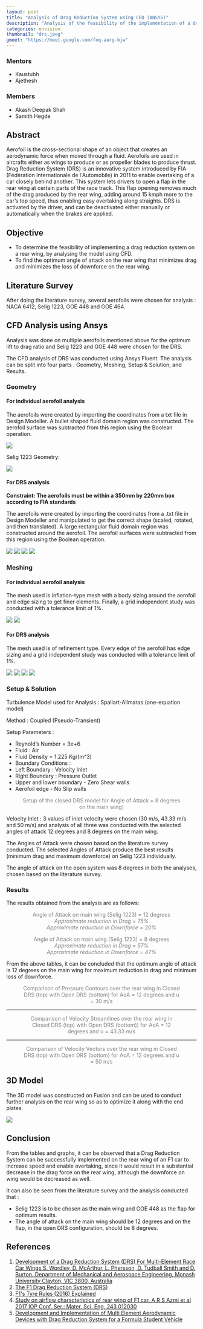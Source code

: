 ```yaml
---
layout: post
title: "Analysis of Drag Reduction System using CFD (ANSYS)"
description: "Analysis of the feasibility of the implementation of a drag reduction  system on the rear wing of a car using CFD ANSYS"
categories: envision
thumbnail: "drs.jpeg"
gmeet: "https://meet.google.com/foq-aurg-bjw"
---
```


### Mentors
* Kaustubh
* Ajethesh


### Members
* Akash Deepak Shah
* Samith Hegde

## Abstract

Aerofoil is the cross-sectional shape of an object that creates an aerodynamic force when moved through a fluid.
Aerofoils are used in aircrafts either as wings to produce or as propeller blades to produce thrust.
Drag Reduction System (DRS) is an innovative system introduced by FIA (Fédération Internationale de l'Automobile) in 2011 to enable overtaking of a car closely behind another. This system lets drivers to open a flap in the rear wing at certain parts of the race track. This flap opening removes much of the drag produced by the rear wing, adding around 15 kmph more to the car’s top speed, thus enabling easy overtaking along straights.
DRS is activated by the driver, and can be deactivated either manually or automatically when the brakes are applied.

## Objective
- To determine the feasibility of implementing a drag reduction system on a rear wing, by analysing the model using CFD.
- To find the optimum angle of attack on the rear wing that minimizes drag and minimizes the loss of downforce on the rear wing.


## Literature Survey


After doing the literature survey, several aerofoils were chosen for analysis : NACA 6412, Selig 1223, GOE 448 and GOE 464.


## CFD Analysis using Ansys

Analysis was done on multiple aerofoils mentioned above for the optimum lift to drag ratio and Selig 1223 and GOE 448 were chosen for the DRS.

The CFD analysis of DRS was conducted using Ansys Fluent. The analysis can be split
into four parts : Geometry, Meshing, Setup & Solution, and Results.


### Geometry


#### For individual aerofoil analysis


The aerofoils were created by importing the coordinates from a txt file in Design Modeller. A bullet shaped fluid domain region was constructed. The aerofoil surface was subtracted from this region using the Boolean operation.

![](/virtual-expo/assets/img/envision/piston/DRS_1.png)

Selig 1223 Geometry: 

![](/virtual-expo/assets/img/envision/piston/DRS_2.png)

#### For DRS analysis

**Constraint: The aerofoils must be within a 350mm by 220mm box according to FIA standards**

The aerofoils were created by importing the coordinates from a .txt file in Design Modeller and manipulated to get the correct shape (scaled, rotated, and then translated). A large rectangular fluid domain region was constructed around the aerofoil. The aerofoil surfaces were subtracted from this region using the Boolean operation.

![](/virtual-expo/assets/img/envision/piston/DRS_3.png) ![](/virtual-expo/assets/img/envision/piston/DRS_4.png)
![](/virtual-expo/assets/img/envision/piston/DRS_5.png) ![](/virtual-expo/assets/img/envision/piston/DRS_6.png)

### Meshing

#### For individual aerofoil analysis

The mesh used is inflation-type mesh with a body sizing around the aerofoil and edge sizing to get finer elements. Finally, a grid independent study was conducted with a tolerance limit of 1%.

![](/virtual-expo/assets/img/envision/piston/DRS_7.png) 
![](/virtual-expo/assets/img/envision/piston/DRS_8.png)


#### For DRS analysis


The mesh used is of refinement type. Every edge of the aerofoil has edge sizing and a grid independent study was conducted with a tolerance limit of 1%.

![](/virtual-expo/assets/img/envision/piston/DRS_9.png) ![](/virtual-expo/assets/img/envision/piston/DRS_10.png)
![](/virtual-expo/assets/img/envision/piston/DRS_11.png) ![](/virtual-expo/assets/img/envision/piston/DRS_12.png)


### Setup & Solution


Turbulence Model used for Analysis : Spallart-Allmaras (one-equation model)

Method : Coupled (Pseudo-Transient)

Setup Parameters :

- Reynold’s Number = 3e+6
- Fluid : Air
- Fluid Density = 1.225 Kg/(m^3)
- Boundary Conditions :
- Left Boundary : Velocity Inlet
- Right Boundary : Pressure Outlet
- Upper and lower boundary - Zero Shear walls
- Aerofoil edge - No Slip walls

<figure class="image" style="text-align: center; color: gray;"><img src="/virtual-expo/assets/img/envision/piston/DRS_13.png" alt="">Setup of the closed DRS model for Angle of Attack = 8 degrees on the main wing)</figure>

Velocity Inlet : 3 values of inlet velocity were chosen (30 m/s, 43.33 m/s and 50 m/s) and analysis of all three was conducted with the selected angles of attack 12 degrees and 8 degrees on the main wing.

The Angles of Attack were chosen based on the literature survey conducted. The selected Angles of Attack produce the best results (minimum drag and maximum downforce) on Selig 1223 individually.

The angle of attack on the open system was 8 degrees in both the analyses, chosen based on the literature survey.

### Results


The results obtained from the analysis are as follows:

<figure class="image" style="text-align: center; color: gray;"><img src="/virtual-expo/assets/img/envision/piston/DRS_14.png" alt="">Angle of Attack on main wing (Selig 1223) = 12 degrees<br><em>Approximate reduction in Drag = 75%</em><br><em>Approximate reduction in Downforce = 20%</em></figure>

<figure class="image" style="text-align: center; color: gray;"><img src="/virtual-expo/assets/img/envision/piston/DRS_15.png" alt="">Angle of Attack on main wing (Selig 1223) = 8 degrees<br><em>Approximate reduction in Drag = 57%</em><br><em>Approximate reduction in Downforce = 47%</em></figure>

From the above tables, it can be concluded that the optimum angle of attack is 12 degrees on the main wing for maximum reduction in drag and minimum loss of downforce.

<figure class="image" style="text-align: center; color: gray;"><img src="/virtual-expo/assets/img/envision/piston/DRS_16.png" alt=""><img src="/virtual-expo/assets/img/envision/piston/DRS_17.png" alt="">Comparison of Pressure Contours over the rear wing in Closed DRS (top) with Open DRS (bottom) for AoA = 12 degrees and u = 30 m/s</figure>

<hr>

<figure class="image" style="text-align: center; color: gray;"><img src="/virtual-expo/assets/img/envision/piston/DRS_18.png" alt=""><img src="/virtual-expo/assets/img/envision/piston/DRS_19.png" alt="">Comparison of Velocity Streamlines over the rear wing in Closed DRS (top) with Open DRS (bottom)) for AoA = 12 degrees and u = 43.33 m/s</figure>

<hr>

<figure class="image" style="text-align: center; color: gray;"><img src="/virtual-expo/assets/img/envision/piston/DRS_20.png" alt=""><img src="/virtual-expo/assets/img/envision/piston/DRS_21.png" alt="">Comparison of Velocity Vectors over the rear wing in Closed DRS (top) with Open DRS (bottom) for AoA = 12 degrees and u = 50 m/s</figure>

## 3D Model

The 3D model was constructed on Fusion and can be used to conduct further analysis on the rear wing so as to optimize it along with the end plates.

![](/virtual-expo/assets/img/envision/piston/DRS_22.jpeg)


## Conclusion

From the tables and graphs, it can be observed that a Drag Reduction System can be successfully implemented on the rear wing of an F1 car to increase speed and enable overtaking, since it would result in a substantial decrease in the drag force on the rear wing, although the downforce on wing would be decreased as well.

It can also be seen from the literature survey and the analysis conducted that :

- Selig 1223 is to be chosen as the main wing and GOE 448 as the flap for optimum results.
- The angle of attack on the main wing should be 12 degrees and on the flap, in the open DRS configuration, should be 8 degrees.


## References

1. [Development of a Drag Reduction System (DRS) For Multi-Element Race Car Wings S. Wordley, D. McArthur, L. Phersson, D. Tudball Smith and D. Burton. Department of Mechanical and Aerospace Engineering, Monash University Clayton, VIC 3800, Australia](https://people.eng.unimelb.edu.au/imarusic/proceedings/19/387.pdf)
2. [The F1 Drag Reduction System (DRS)](https://www.linkedin.com/pulse/f1-drag-reduction-system-drs-patrick-hanley/)
3. [F1's Tyre Rules (2016) Explained](https://www.youtube.com/watch?v=kgERH1gWF1s&list=PLmDnFwFiSne7glk4sSO5OaVeVP_ggfvgF&ab_channel=ChainBear)
4. [Study on airflow characteristics of rear wing of F1 car. A R S Azmi et al 2017 IOP Conf. Ser.: Mater. Sci. Eng. 243 012030](https://www.researchgate.net/publication/320104460_Study_on_airflow_characteristics_of_rear_wing_of_F1_car)
5. [Development and Implementation of Multi Element Aerodynamic Devices with Drag Reduction System for a Formula Student Vehicle](https://drive.google.com/file/d/1oc6o_tRGWOaozSKG6Bgfh1DoeHJXNZde/view?usp=sharing)